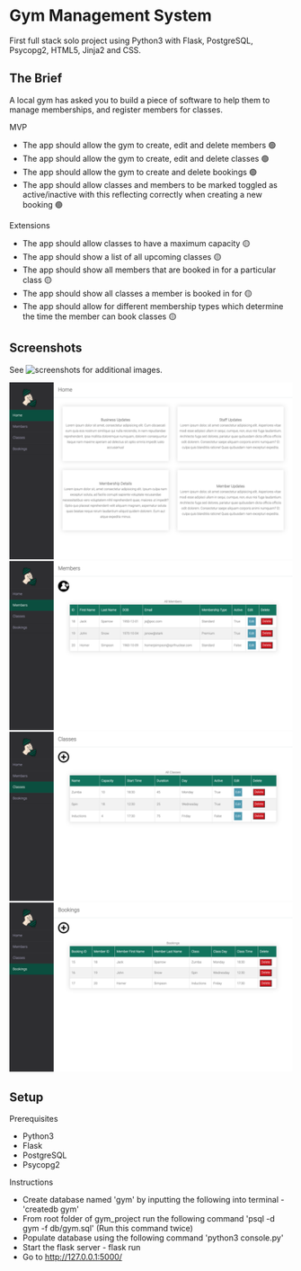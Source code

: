 <h1>Gym Management System</h1>

First full stack solo project using Python3 with Flask, PostgreSQL, Psycopg2, HTML5, Jinja2 and CSS.

## The Brief

A local gym has asked you to build a piece of software to help them to manage memberships, and register members for classes.

MVP

- The app should allow the gym to create, edit and delete members 🟢
- The app should allow the gym to create, edit and delete classes 🟢
- The app should allow the gym to create and delete bookings 🟢
- The app should allow classes and members to be marked toggled as active/inactive with this reflecting correctly when creating a new booking 🟢

Extensions

- The app should allow classes to have a maximum capacity 🟡
- The app should show a list of all upcoming classes 🟡
- The app should show all members that are booked in for a particular class 🟡
- The app should show all classes a member is booked in for 🟡
- The app should allow for different membership types which determine the time the member can book classes 🟡


## Screenshots

See ![screenshots](screenshots/GymProjectScreenshots/) for additional images.

!["Home Page"](screenshots/GymProjectScreenshots/home.png)
!["Members Page"](screenshots/GymProjectScreenshots/members.png)
!["Classes Page"](screenshots/GymProjectScreenshots/classes.png)
!["Bookings Page"](screenshots/GymProjectScreenshots/bookings.png)



## Setup

Prerequisites

- Python3
- Flask
- PostgreSQL
- Psycopg2

Instructions

- Create database named 'gym' by inputting the following into terminal - 'createdb gym'
- From root folder of gym_project run the following command 'psql -d gym -f db/gym.sql' (Run this command twice)
- Populate database using the following command 'python3 console.py'
- Start the flask server - flask run
- Go to http://127.0.0.1:5000/












